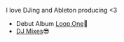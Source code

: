 I love DJing and Ableton producing <3
- Debut Album [Loop.One](https://syntonikka.bandcamp.com/album/loop-one)💚
- [DJ Mixes](https://www.mixcloud.com/nicole-xin-tong-shi/uploads/)😎